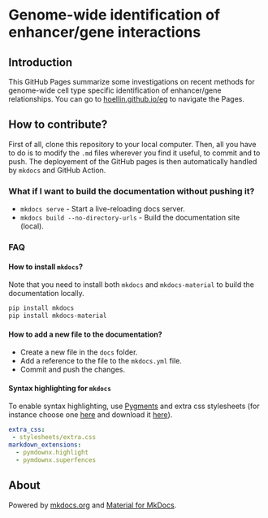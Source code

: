 # Genome-wide identification of enhancer/gene interactions

## Introduction

This GitHub Pages summarize some investigations on recent methods for genome-wide cell type specific identification of enhancer/gene relationships. You can go to [hoellin.github.io/eg](https://hoellin.github.io/eg) to navigate the Pages.

## How to contribute?

First of all, clone this repository to your local computer. Then, all you have to do is to modify the `.md` files wherever you find it useful, to commit and to push. The deployement of the GitHub pages is then automatically handled by `mkdocs` and GitHub Action.

### What if I want to build the documentation without pushing it?

* `mkdocs serve` - Start a live-reloading docs server.
* `mkdocs build --no-directory-urls` - Build the documentation site (local).


### FAQ

#### How to install `mkdocs`?

Note that you need to install both `mkdocs` and `mkdocs-material` to build the documentation locally.

```bash
pip install mkdocs
pip install mkdocs-material
```

#### How to add a new file to the documentation?

* Create a new file in the `docs` folder.
* Add a reference to the file to the `mkdocs.yml` file.
* Commit and push the changes.

#### Syntax highlighting for `mkdocs`

To enable syntax highlighting, use [Pygments](https://squidfunk.github.io/mkdocs-material/reference/code-blocks/#installation) and extra css stylesheets (for instance choose one [here](https://highlightjs.org/static/demo/) and download it [here](https://github.com/highlightjs/highlight.js/tree/master/src/styles)).

```yml
extra_css:
 - stylesheets/extra.css
markdown_extensions:
  - pymdownx.highlight
  - pymdownx.superfences
```

## About

Powered by [mkdocs.org](https://www.mkdocs.org) and [Material for MkDocs](https://squidfunk.github.io/mkdocs-material/).